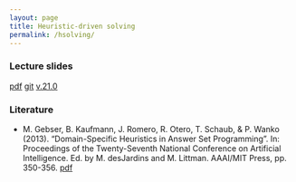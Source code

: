 ```yaml
---
layout: page
title: Heuristic-driven solving
permalink: /hsolving/
---
```

### Lecture slides

  [pdf](https://github.com/potassco-asp-course/course/releases/download/v1.21.0/hsolving.pdf)
  [git](https://github.com/potassco-asp-course/tsolving)
  [v.21.0](https://github.com/potassco-asp-course/course/releases/tag/v1.21.0)

### Literature

  * M. Gebser, B. Kaufmann, J. Romero, R. Otero, T. Schaub, & P. Wanko (2013).
	“Domain-Specific Heuristics in Answer Set Programming”.
	In: Proceedings of the Twenty-Seventh National Conference on Artificial Intelligence.
	Ed. by M. desJardins and M. Littman. AAAI/MIT Press, pp. 350-356.
	[pdf](https://www.cs.uni-potsdam.de/wv/publications/DBLP_conf/aaai/GebserKROSW13.pdf)
